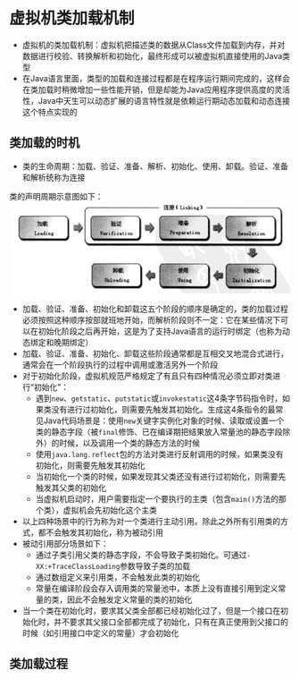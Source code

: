 # 虚拟机类加载机制

- 虚拟机的类加载机制：虚拟机把描述类的数据从Class文件加载到内存，并对数据进行校验、转换解析和初始化，最终形成可以被虚拟机直接使用的Java类型
- 在Java语言里面，类型的加载和连接过程都是在程序运行期间完成的，这样会在类加载时稍微增加一些性能开销，但是却能为Java应用程序提供高度的灵活性，Java中天生可以动态扩展的语言特性就是依赖运行期动态加载和动态连接这个特点实现的

## 类加载的时机

- 类的生命周期：加载、验证、准备、解析、初始化、使用、卸载。验证、准备和解析统称为连接

类的声明周期示意图如下：  
![类的生命周期](./7-1.png)

- 加载、验证、准备、初始化和卸载这五个阶段的顺序是确定的，类的加载过程必须按照这种顺序按部就班地开始，而解析阶段则不一定：它在某些情况下可以在初始化阶段之后再开始，这是为了支持Java语言的运行时绑定（也称为动态绑定和晚期绑定）
- 加载、验证、准备、初始化、卸载这些阶段通常都是互相交叉地混合式进行，通常会在一个阶段执行的过程中调用或激活另外一个阶段
- 对于初始化阶段，虚拟机规范严格规定了有且只有四种情况必须立即对类进行“初始化”：
    - 遇到`new`、`getstatic`、`putstatic`或`invokestatic`这4条字节码指令时，如果类没有进行过初始化，则需要先触发其初始化。生成这4条指令的最常见Java代码场景是：使用`new`关键字实例化对象的时候、读取或设置一个类的静态字段（被`final`修饰、已在编译期把结果放入常量池的静态字段除外）的时候，以及调用一个类的静态方法的时候
    - 使用`java.lang.reflect`包的方法对类进行反射调用的时候，如果类没有初始化，则需要先触发其初始化
    - 当初始化一个类的时候，如果发现其父类还没有进行过初始化，则需要先触发其父类的初始化
    - 当虚拟机启动时，用户需要指定一个要执行的主类（包含`main()`方法的那个类），虚拟机会先初始化这个主类
- 以上四种场景中的行为称为对一个类进行主动引用。除此之外所有引用类的方式，都不会触发其初始化，称为被动引用
- 被动引用部分场景如下：
    - 通过子类引用父类的静态字段，不会导致子类初始化。可通过`-XX:+TraceClassLoading`参数导致子类的加载
    - 通过数组定义来引用类，不会触发此类的初始化
    - 常量在编译阶段会存入调用类的常量池中，本质上没有直接引用到定义常量的类，因此不会触发定义常量的类的初始化
- 当一个类在初始化时，要求其父类全部都已经初始化过了，但是一个接口在初始化时，并不要求其父接口全部都完成了初始化，只有在真正使用到父接口的时候（如引用接口中定义的常量）才会初始化

## 类加载过程




